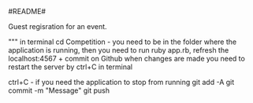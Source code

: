 #README#

Guest regisration for an event.


"""
in terminal  cd Competition - you need to be in the folder where the application is running, then you need to run ruby app.rb, refresh the localhost:4567 + commit on Github
when changes are made you need to restart the server by ctrl+C in terminal


ctrl+C  - if you need the application to stop from running
git add -A
git commit -m "Message"
git push
